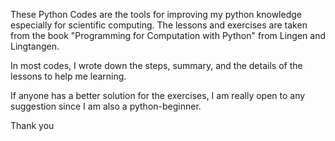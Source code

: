 These Python Codes are the tools for improving my python knowledge especially for scientific computing. The lessons and exercises are taken from the book "Programming for Computation with Python" from Lingen and Lingtangen.

In most codes, I wrote down the steps, summary, and the details of the lessons to help me learning.

If anyone has a better solution for the exercises, I am really open to any suggestion since I am also a python-beginner.

Thank you